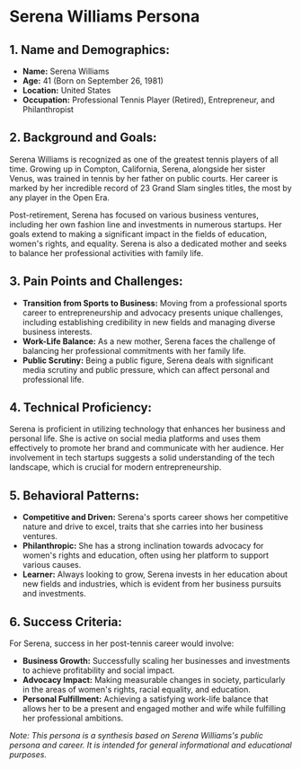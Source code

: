 # Serena Williams Persona

## 1. Name and Demographics:
- **Name:** Serena Williams
- **Age:** 41 (Born on September 26, 1981)
- **Location:** United States
- **Occupation:** Professional Tennis Player (Retired), Entrepreneur, and Philanthropist

## 2. Background and Goals:
Serena Williams is recognized as one of the greatest tennis players of all time. Growing up in Compton, California, Serena, alongside her sister Venus, was trained in tennis by her father on public courts. Her career is marked by her incredible record of 23 Grand Slam singles titles, the most by any player in the Open Era. 

Post-retirement, Serena has focused on various business ventures, including her own fashion line and investments in numerous startups. Her goals extend to making a significant impact in the fields of education, women's rights, and equality. Serena is also a dedicated mother and seeks to balance her professional activities with family life.

## 3. Pain Points and Challenges:
- **Transition from Sports to Business:** Moving from a professional sports career to entrepreneurship and advocacy presents unique challenges, including establishing credibility in new fields and managing diverse business interests.
- **Work-Life Balance:** As a new mother, Serena faces the challenge of balancing her professional commitments with her family life.
- **Public Scrutiny:** Being a public figure, Serena deals with significant media scrutiny and public pressure, which can affect personal and professional life.

## 4. Technical Proficiency:
Serena is proficient in utilizing technology that enhances her business and personal life. She is active on social media platforms and uses them effectively to promote her brand and communicate with her audience. Her involvement in tech startups suggests a solid understanding of the tech landscape, which is crucial for modern entrepreneurship.

## 5. Behavioral Patterns:
- **Competitive and Driven:** Serena's sports career shows her competitive nature and drive to excel, traits that she carries into her business ventures.
- **Philanthropic:** She has a strong inclination towards advocacy for women's rights and education, often using her platform to support various causes.
- **Learner:** Always looking to grow, Serena invests in her education about new fields and industries, which is evident from her business pursuits and investments.

## 6. Success Criteria:
For Serena, success in her post-tennis career would involve:
- **Business Growth:** Successfully scaling her businesses and investments to achieve profitability and social impact.
- **Advocacy Impact:** Making measurable changes in society, particularly in the areas of women's rights, racial equality, and education.
- **Personal Fulfillment:** Achieving a satisfying work-life balance that allows her to be a present and engaged mother and wife while fulfilling her professional ambitions.

*Note: This persona is a synthesis based on Serena Williams's public persona and career. It is intended for general informational and educational purposes.*